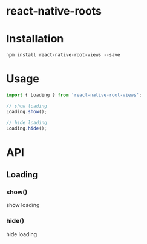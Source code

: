 # react-native-roots

# Installation
```shell
npm install react-native-root-views --save
```

# Usage
```js
import { Loading } from 'react-native-root-views';

// show loading
Loading.show();

// hide loading
Loading.hide();
```

# API
## Loading
### show()
show loading

### hide()
hide loading
